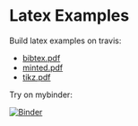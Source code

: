 # Latex Examples
Build latex examples on travis:

 * [bibtex.pdf](https://jan-janssen.github.io/latex-examples/bibtex.pdf)
 * [minted.pdf](https://jan-janssen.github.io/latex-examples/minted.pdf)
 * [tikz.pdf](https://jan-janssen.github.io/latex-examples/tikz.pdf)

Try on mybinder: 

[![Binder](https://mybinder.org/badge_logo.svg)](https://mybinder.org/v2/gh/jan-janssen/latex-examples/master?urlpath=%2Flab)
